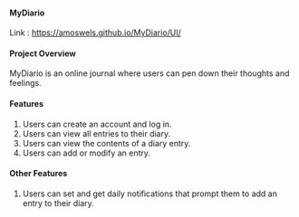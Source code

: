 #### MyDiario 
 Link : https://amoswels.github.io/MyDiario/UI/ 
 
#### Project Overview
MyDiario is an online journal where users can pen down their thoughts and feelings.
 
 #### Features
 1. Users can create an account and log in.
 2. Users can view all entries to their diary.
 3. Users can view the contents of a diary entry.
 4. Users can add or modify an entry.
 
 #### Other Features
 1. Users can set and get daily notifications that prompt them to add an entry to their diary.